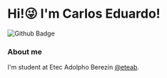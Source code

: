 # Hi!😜 I'm Carlos Eduardo! 
![Github Badge](https://img.shields.io/badge/-Github-000?style=flat-square&logo=Github&logoColor=white&link=https://github.com/KaduVieira13)



### About me

I'm  student at Etec Adolpho Berezin [@eteab](https://eteab.com.br/cms//).



